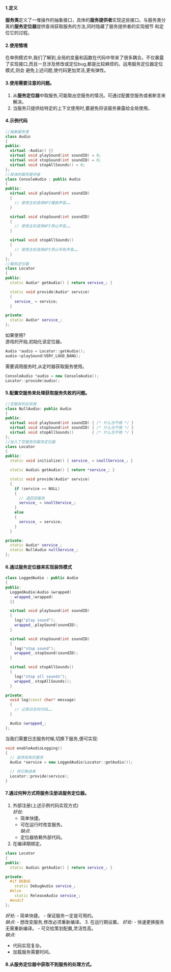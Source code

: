 #### 1.定义
**服务类**定义了一堆操作的抽象接口，具体的**服务提供者**实现这些接口。与服务类分离的**服务定位器**提供查询获取服务的方法,同时隐藏了服务提供者的实现细节
和定位它的过程。  


#### 2.使用情境
在单例模式中,我们了解到,全局的变量和函数在代码中带来了很多耦合。不仅暴露了实现接口,而且一旦涉及修改或定位bug,都是比较麻烦的。运用服务定位器定位模式,则会
避免上述问题,使代码更加灵活,更有弹性。

#### 3.使用需要注意的问题。
1. 从**服务定位器**中取服务,可能取出空服务的情况。可通过配置空服务或者断言来解决。
2. 当服务只提供给特定的上下文使用时,要避免将该服务暴露给全局使用。

#### 4.示例代码
```cpp
//抽象服务类
class Audio
{
public:
  virtual ~Audio() {}
  virtual void playSound(int soundID) = 0;
  virtual void stopSound(int soundID) = 0;
  virtual void stopAllSounds() = 0;
};
//具体的服务提供者
class ConsoleAudio : public Audio
{
public:
  virtual void playSound(int soundID)
  {
    // 使用主机音频API播放声音……
  }

  virtual void stopSound(int soundID)
  {
    // 使用主机音频API停止声音……
  }

  virtual void stopAllSounds()
  {
    // 使用主机音频API停止所有声音……
  }
};
//服务定位器
class Locator
{
public:
  static Audio* getAudio() { return service_; }

  static void provide(Audio* service)
  {
    service_ = service;
  }

private:
  static Audio* service_;
};
```
如果使用?  
游戏的开始,初始化该定位器。
```cpp
Audio *audio = Locator::getAudio();
audio->playSound(VERY_LOUD_BANG);
```
需要调用服务时,从定时器获取服务使用。
```cpp
ConsoleAudio *audio = new ConsoleAudio();
Locator::provide(audio);
```

#### 5.配置空服务来处理获取服务失败的问题。
```cpp
//空服务的实现类
class NullAudio: public Audio
{
public:
  virtual void playSound(int soundID) { /* 什么也不做 */ }
  virtual void stopSound(int soundID) { /* 什么也不做 */ }
  virtual void stopAllSounds()        { /* 什么也不做 */ }
};
//加入了空服务的服务定位器
class Locator
{
public:
  static void initialize() { service_ = &nullService_; }

  static Audio& getAudio() { return *service_; }

  static void provide(Audio* service)
  {
    if (service == NULL)
    {
      // 退回空服务
      service_ = &nullService_;
    }
    else
    {
      service_ = service;
    }
  }

private:
  static Audio* service_;
  static NullAudio nullService_;
};
```


#### 6.通过服务定位器来实现装饰模式
```cpp
class LoggedAudio : public Audio
{
public:
  LoggedAudio(Audio &wrapped)
  : wrapped_(wrapped)
  {}

  virtual void playSound(int soundID)
  {
    log("play sound");
    wrapped_.playSound(soundID);
  }

  virtual void stopSound(int soundID)
  {
    log("stop sound");
    wrapped_.stopSound(soundID);
  }

  virtual void stopAllSounds()
  {
    log("stop all sounds");
    wrapped_.stopAllSounds();
  }

private:
  void log(const char* message)
  {
    // 记录日志的代码……
  }

  Audio &wrapped_;
};
```
当我们需要日志服务时候,切换下服务,便可实现:
```cpp
void enableAudioLogging()
{
  // 装饰现有的服务
  Audio *service = new LoggedAudio(Locator::getAudio());

  // 将它换进来
  Locator::provide(service);
}
```

#### 7.通过何种方式将服务注册进服务定位器。
1. 外部注册(上述示例代码实现方式)  
*好处:*  
    - 简单快捷。
    - 可在运行时改变服务。  
*缺点:*  
    - 定位器依赖外部代码。
2. 在编译期绑定。
```cpp
class Locator
{
public:
  static Audio& getAudio() { return service_; }

private:
  #if DEBUG
    static DebugAudio service_;
  #else
    static ReleaseAudio service_;
  #endif
};
```
*好处:*
    - 简单快捷。
    - 保证服务一定是可用的。  
*缺点:*
    - 想改变服务,修改必须重新编译。
3. 在运行期设置。
*好处:* 
    - 快速更换服务无需重新编译。
    - 可交给策划配置,灵活性高。  
*缺点:* 
  - 代码实现复杂。
  - 加载服务需要时间。

#### 8.从服务定位器中获取不到服务的处理方式。




